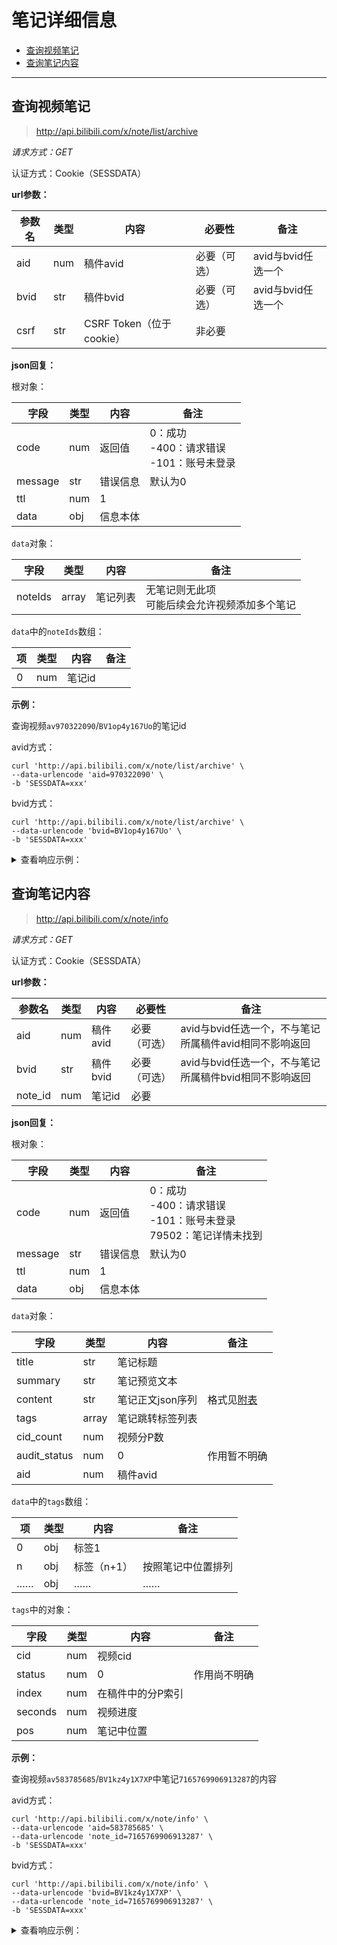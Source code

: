 # 笔记详细信息

- [查询视频笔记](#查询视频笔记)
- [查询笔记内容](#查询笔记内容)

---

## 查询视频笔记

> http://api.bilibili.com/x/note/list/archive

*请求方式：GET*

认证方式：Cookie（SESSDATA）

**url参数：**

| 参数名  | 类型 | 内容         | 必要性      | 备注     |
| ------- | ---- | ------------ | ----------- | -------- |
| aid    | num  | 稿件avid | 必要（可选）  | avid与bvid任选一个 |
| bvid   | str  | 稿件bvid | 必要（可选）  | avid与bvid任选一个 |
| csrf   | str  | CSRF Token（位于cookie） | 非必要   |         |

**json回复：**

根对象：

| 字段    | 类型 | 内容     | 备注                                                |
| ------- | ---- | -------- | --------------------------------------------------- |
| code    | num  | 返回值   | 0：成功<br />-400：请求错误<br />-101：账号未登录   |
| message | str  | 错误信息 | 默认为0                                             |
| ttl     | num  | 1        |                                                     |
| data    | obj  | 信息本体 |                                                     |

`data`对象：

| 字段    | 类型  | 内容     | 备注                                               |
| ------- | ----- | -------- | -------------------------------------------------- |
| noteIds | array | 笔记列表 | 无笔记则无此项<br />可能后续会允许视频添加多个笔记 |

`data`中的`noteIds`数组：

| 项   | 类型 | 内容        | 备注             |
| ---- | ---- | ----------- | ---------------- |
| 0    | num  | 笔记id      |                  |

**示例：**

查询视频`av970322090`/`BV1op4y167Uo`的笔记id

avid方式：

```shell
curl 'http://api.bilibili.com/x/note/list/archive' \
--data-urlencode 'aid=970322090' \
-b 'SESSDATA=xxx'
```

bvid方式：

```shell
curl 'http://api.bilibili.com/x/note/list/archive' \
--data-urlencode 'bvid=BV1op4y167Uo' \
-b 'SESSDATA=xxx'
```

<details>
<summary>查看响应示例：</summary>

```json
{
    "code":0,
    "message":"0",
    "ttl":1,
    "data":{
        "noteIds":[
            3809605586518023
        ]
    }
}
```

</details>

## 查询笔记内容

> http://api.bilibili.com/x/note/info

*请求方式：GET*

认证方式：Cookie（SESSDATA）

**url参数：**

| 参数名  | 类型 | 内容       | 必要性      | 备注     |
| ------- | ---- | ---------- | ----------- | -------- |
| aid     | num  | 稿件avid   | 必要（可选）| avid与bvid任选一个，不与笔记所属稿件avid相同不影响返回 |
| bvid    | str  | 稿件bvid   | 必要（可选）| avid与bvid任选一个，不与笔记所属稿件bvid相同不影响返回 |
| note_id | num  | 笔记id     | 必要        |          |

**json回复：**

根对象：

| 字段    | 类型 | 内容     | 备注                                                |
| ------- | ---- | -------- | --------------------------------------------------- |
| code    | num  | 返回值   | 0：成功<br />-400：请求错误<br />-101：账号未登录<br />79502：笔记详情未找到|
| message | str  | 错误信息 | 默认为0                                             |
| ttl     | num  | 1        |                                                     |
| data    | obj  | 信息本体 |                                                     |

`data`对象：

| 字段         | 类型  | 内容             | 备注           |
| ------------ | ----- | ---------------- | -------------- |
| title        | str   | 笔记标题         |                |
| summary      | str   | 笔记预览文本     |                |
| content      | str   | 笔记正文json序列 | 格式见[附表](readme.md#附表-笔记正文序列格式) |
| tags         | array | 笔记跳转标签列表 |                |
| cid_count    | num   | 视频分P数        |                |
| audit_status | num   | 0                | 作用暂不明确   |
| aid          | num   | 稿件avid         |                |

`data`中的`tags`数组：

| 项   | 类型 | 内容        | 备注             |
| ---- | ---- | ----------- | ---------------- |
| 0    | obj  | 标签1       |                  |
| n    | obj  | 标签（n+1） | 按照笔记中位置排列 |
| ……   | obj  | ……          | ……               |

`tags`中的对象：

| 字段     | 类型 | 内容              | 备注         |
| -------- | ---- | ----------------- | ------------ |
| cid      | num  | 视频cid           |              |
| status   | num  | 0                 | 作用尚不明确 |
| index    | num  | 在稿件中的分P索引 |              |
| seconds  | num  | 视频进度          |              |
| pos      | num  | 笔记中位置        |              |

**示例：**

查询视频`av583785685`/`BV1kz4y1X7XP`中笔记`7165769906913287`的内容

avid方式：

```shell
curl 'http://api.bilibili.com/x/note/info' \
--data-urlencode 'aid=583785685' \
--data-urlencode 'note_id=7165769906913287' \
-b 'SESSDATA=xxx'
```

bvid方式：

```shell
curl 'http://api.bilibili.com/x/note/info' \
--data-urlencode 'bvid=BV1kz4y1X7XP' \
--data-urlencode 'note_id=7165769906913287' \
-b 'SESSDATA=xxx'
```

<details>
<summary>查看响应示例：</summary>

```json
{
    "code":0,
    "message":"0",
    "ttl":1,
    "data":{
        "title":"【cmd】访问api 命令行也能上B站",
        "summary":"项目介绍  才324个star？哦7月4日没事了  二维码登录流程介绍  正式开",
        "content":"{
            "insert":{
                "tag":{
                    "cid":209620774,
                    "status":0,
                    "index":1,
                    "seconds":5,
                    "cidCount":1,
                    "key":"1611921905204",
                    "title":"【cmd】访问api 命令行也能上B站_x264"
                }
            }
        }..."
        "cid_count":1,
        "audit_status":0,
        "aid":583785685
    }
}
```

</details>